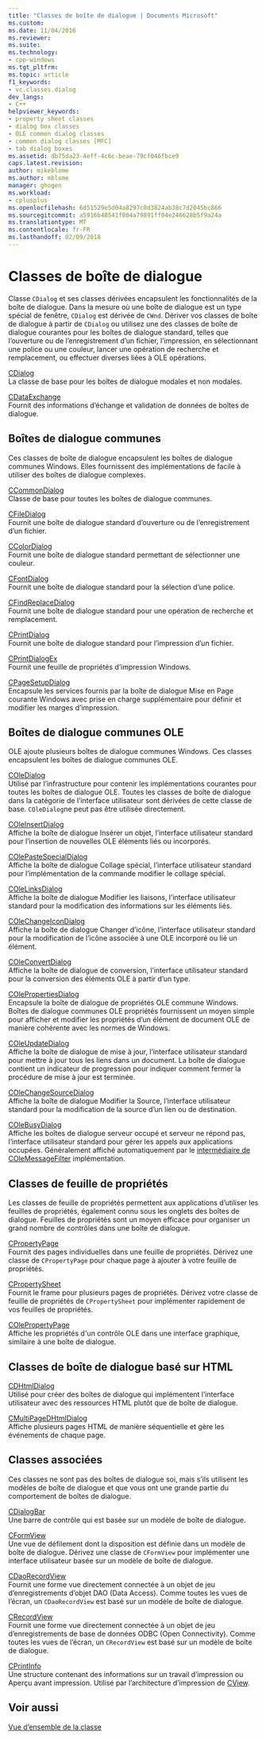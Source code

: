 ```yaml
---
title: "Classes de boîte de dialogue | Documents Microsoft"
ms.custom: 
ms.date: 11/04/2016
ms.reviewer: 
ms.suite: 
ms.technology:
- cpp-windows
ms.tgt_pltfrm: 
ms.topic: article
f1_keywords:
- vc.classes.dialog
dev_langs:
- C++
helpviewer_keywords:
- property sheet classes
- dialog box classes
- OLE common dialog classes
- common dialog classes [MFC]
- tab dialog boxes
ms.assetid: db75da23-4eff-4c6c-beae-79cf046fbce9
caps.latest.revision: 
author: mikeblome
ms.author: mblome
manager: ghogen
ms.workload:
- cplusplus
ms.openlocfilehash: 6d51529e5d04a8297c0d3824ab38c7d2045bc866
ms.sourcegitcommit: a5916b48541f804a79891ff04e246628b5f9a24a
ms.translationtype: MT
ms.contentlocale: fr-FR
ms.lasthandoff: 02/09/2018
---
```

# <a name="dialog-box-classes"></a>Classes de boîte de dialogue
Classe `CDialog` et ses classes dérivées encapsulent les fonctionnalités de la boîte de dialogue. Dans la mesure où une boîte de dialogue est un type spécial de fenêtre, `CDialog` est dérivée de `CWnd`. Dériver vos classes de boîte de dialogue à partir de `CDialog` ou utilisez une des classes de boîte de dialogue courantes pour les boîtes de dialogue standard, telles que l’ouverture ou de l’enregistrement d’un fichier, l’impression, en sélectionnant une police ou une couleur, lancer une opération de recherche et remplacement, ou effectuer diverses liées à OLE opérations.  
  
 [CDialog](../mfc/reference/cdialog-class.md)  
 La classe de base pour les boîtes de dialogue modales et non modales.  
  
 [CDataExchange](../mfc/reference/cdataexchange-class.md)  
 Fournit des informations d’échange et validation de données de boîtes de dialogue.  
  
## <a name="common-dialogs"></a>Boîtes de dialogue communes  
 Ces classes de boîte de dialogue encapsulent les boîtes de dialogue communes Windows. Elles fournissent des implémentations de facile à utiliser des boîtes de dialogue complexes.  
  
 [CCommonDialog](../mfc/reference/ccommondialog-class.md)  
 Classe de base pour toutes les boîtes de dialogue communes.  
  
 [CFileDialog](../mfc/reference/cfiledialog-class.md)  
 Fournit une boîte de dialogue standard d’ouverture ou de l’enregistrement d’un fichier.  
  
 [CColorDialog](../mfc/reference/ccolordialog-class.md)  
 Fournit une boîte de dialogue standard permettant de sélectionner une couleur.  
  
 [CFontDialog](../mfc/reference/cfontdialog-class.md)  
 Fournit une boîte de dialogue standard pour la sélection d’une police.  
  
 [CFindReplaceDialog](../mfc/reference/cfindreplacedialog-class.md)  
 Fournit une boîte de dialogue standard pour une opération de recherche et remplacement.  
  
 [CPrintDialog](../mfc/reference/cprintdialog-class.md)  
 Fournit une boîte de dialogue standard pour l’impression d’un fichier.  
  
 [CPrintDialogEx](../mfc/reference/cprintdialogex-class.md)  
 Fournit une feuille de propriétés d’impression Windows.  
  
 [CPageSetupDialog](../mfc/reference/cpagesetupdialog-class.md)  
 Encapsule les services fournis par la boîte de dialogue Mise en Page courante Windows avec prise en charge supplémentaire pour définir et modifier les marges d’impression.  
  
## <a name="ole-common-dialogs"></a>Boîtes de dialogue communes OLE  
 OLE ajoute plusieurs boîtes de dialogue communes Windows. Ces classes encapsulent les boîtes de dialogue communes OLE.  
  
 [COleDialog](../mfc/reference/coledialog-class.md)  
 Utilisé par l’infrastructure pour contenir les implémentations courantes pour toutes les boîtes de dialogue OLE. Toutes les classes de boîte de dialogue dans la catégorie de l’interface utilisateur sont dérivées de cette classe de base. `COleDialog`ne peut pas être utilisée directement.  
  
 [COleInsertDialog](../mfc/reference/coleinsertdialog-class.md)  
 Affiche la boîte de dialogue Insérer un objet, l’interface utilisateur standard pour l’insertion de nouvelles OLE éléments liés ou incorporés.  
  
 [COlePasteSpecialDialog](../mfc/reference/colepastespecialdialog-class.md)  
 Affiche la boîte de dialogue Collage spécial, l’interface utilisateur standard pour l’implémentation de la commande modifier le collage spécial.  
  
 [COleLinksDialog](../mfc/reference/colelinksdialog-class.md)  
 Affiche la boîte de dialogue Modifier les liaisons, l’interface utilisateur standard pour la modification des informations sur les éléments liés.  
  
 [COleChangeIconDialog](../mfc/reference/colechangeicondialog-class.md)  
 Affiche la boîte de dialogue Changer d’icône, l’interface utilisateur standard pour la modification de l’icône associée à une OLE incorporé ou lié un élément.  
  
 [COleConvertDialog](../mfc/reference/coleconvertdialog-class.md)  
 Affiche la boîte de dialogue de conversion, l’interface utilisateur standard pour la conversion des éléments OLE à partir d’un type.  
  
 [COlePropertiesDialog](../mfc/reference/colepropertiesdialog-class.md)  
 Encapsule la boîte de dialogue de propriétés OLE commune Windows. Boîtes de dialogue communes OLE propriétés fournissent un moyen simple pour afficher et modifier les propriétés d’un élément de document OLE de manière cohérente avec les normes de Windows.  
  
 [COleUpdateDialog](../mfc/reference/coleupdatedialog-class.md)  
 Affiche la boîte de dialogue de mise à jour, l’interface utilisateur standard pour mettre à jour tous les liens dans un document. La boîte de dialogue contient un indicateur de progression pour indiquer comment fermer la procédure de mise à jour est terminée.  
  
 [COleChangeSourceDialog](../mfc/reference/colechangesourcedialog-class.md)  
 Affiche la boîte de dialogue Modifier la Source, l’interface utilisateur standard pour la modification de la source d’un lien ou de destination.  
  
 [COleBusyDialog](../mfc/reference/colebusydialog-class.md)  
 Affiche les boîtes de dialogue serveur occupé et serveur ne répond pas, l’interface utilisateur standard pour gérer les appels aux applications occupées. Généralement affiché automatiquement par le [intermédiaire de COleMessageFilter](../mfc/reference/colemessagefilter-class.md) implémentation.  
  
## <a name="property-sheet-classes"></a>Classes de feuille de propriétés  
 Les classes de feuille de propriétés permettent aux applications d’utiliser les feuilles de propriétés, également connu sous les onglets des boîtes de dialogue. Feuilles de propriétés sont un moyen efficace pour organiser un grand nombre de contrôles dans une boîte de dialogue.  
  
 [CPropertyPage](../mfc/reference/cpropertypage-class.md)  
 Fournit des pages individuelles dans une feuille de propriétés. Dérivez une classe de `CPropertyPage` pour chaque page à ajouter à votre feuille de propriétés.  
  
 [CPropertySheet](../mfc/reference/cpropertysheet-class.md)  
 Fournit le frame pour plusieurs pages de propriétés. Dérivez votre classe de feuille de propriétés de `CPropertySheet` pour implémenter rapidement de vos feuilles de propriétés.  
  
 [COlePropertyPage](../mfc/reference/colepropertypage-class.md)  
 Affiche les propriétés d'un contrôle OLE dans une interface graphique, similaire à une boîte de dialogue.  
  
## <a name="html-based-dialog-classes"></a>Classes de boîte de dialogue basé sur HTML  
 [CDHtmlDialog](../mfc/reference/cdhtmldialog-class.md)  
 Utilisé pour créer des boîtes de dialogue qui implémentent l’interface utilisateur avec des ressources HTML plutôt que de boîte de dialogue.  
  
 [CMultiPageDHtmlDialog](../mfc/reference/cmultipagedhtmldialog-class.md)  
 Affiche plusieurs pages HTML de manière séquentielle et gère les événements de chaque page.  
  
## <a name="related-classes"></a>Classes associées  
 Ces classes ne sont pas des boîtes de dialogue soi, mais s’ils utilisent les modèles de boîte de dialogue et que vous ont une grande partie du comportement de boîtes de dialogue.  
  
 [CDialogBar](../mfc/reference/cdialogbar-class.md)  
 Une barre de contrôle qui est basée sur un modèle de boîte de dialogue.  
  
 [CFormView](../mfc/reference/cformview-class.md)  
 Une vue de défilement dont la disposition est définie dans un modèle de boîte de dialogue. Dérivez une classe de `CFormView` pour implémenter une interface utilisateur basée sur un modèle de boîte de dialogue.  
  
 [CDaoRecordView](../mfc/reference/cdaorecordview-class.md)  
 Fournit une forme vue directement connectée à un objet de jeu d’enregistrements d’objet DAO (Data Access). Comme toutes les vues de l’écran, un `CDaoRecordView` est basé sur un modèle de boîte de dialogue.  
  
 [CRecordView](../mfc/reference/crecordview-class.md)  
 Fournit une forme vue directement connectée à un objet de jeu d’enregistrements de base de données ODBC (Open Connectivity). Comme toutes les vues de l’écran, un `CRecordView` est basé sur un modèle de boîte de dialogue.  
  
 [CPrintInfo](../mfc/reference/cprintinfo-structure.md)  
 Une structure contenant des informations sur un travail d’impression ou Aperçu avant impression. Utilisé par l’architecture d’impression de [CView](../mfc/reference/cview-class.md).  
  
## <a name="see-also"></a>Voir aussi  
 [Vue d’ensemble de la classe](../mfc/class-library-overview.md)

